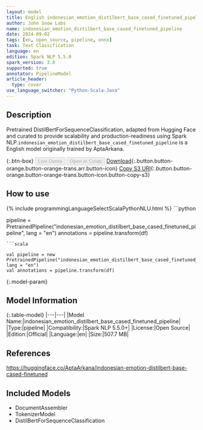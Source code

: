 ```yaml
---
layout: model
title: English indonesian_emotion_distilbert_base_cased_finetuned_pipeline pipeline DistilBertForSequenceClassification from AptaArkana
author: John Snow Labs
name: indonesian_emotion_distilbert_base_cased_finetuned_pipeline
date: 2024-09-02
tags: [en, open_source, pipeline, onnx]
task: Text Classification
language: en
edition: Spark NLP 5.5.0
spark_version: 3.0
supported: true
annotator: PipelineModel
article_header:
  type: cover
use_language_switcher: "Python-Scala-Java"
---
```


## Description

Pretrained DistilBertForSequenceClassification, adapted from Hugging Face and curated to provide scalability and production-readiness using Spark NLP.`indonesian_emotion_distilbert_base_cased_finetuned_pipeline` is a English model originally trained by AptaArkana.

{:.btn-box}
<button class="button button-orange" disabled>Live Demo</button>
<button class="button button-orange" disabled>Open in Colab</button>
[Download](https://s3.amazonaws.com/auxdata.johnsnowlabs.com/public/models/indonesian_emotion_distilbert_base_cased_finetuned_pipeline_en_5.5.0_3.0_1725306162353.zip){:.button.button-orange.button-orange-trans.arr.button-icon}
[Copy S3 URI](s3://auxdata.johnsnowlabs.com/public/models/indonesian_emotion_distilbert_base_cased_finetuned_pipeline_en_5.5.0_3.0_1725306162353.zip){:.button.button-orange.button-orange-trans.button-icon.button-copy-s3}

## How to use



<div class="tabs-box" markdown="1">
{% include programmingLanguageSelectScalaPythonNLU.html %}
```python

pipeline = PretrainedPipeline("indonesian_emotion_distilbert_base_cased_finetuned_pipeline", lang = "en")
annotations =  pipeline.transform(df)   

```
```scala

val pipeline = new PretrainedPipeline("indonesian_emotion_distilbert_base_cased_finetuned_pipeline", lang = "en")
val annotations = pipeline.transform(df)

```
</div>

{:.model-param}
## Model Information

{:.table-model}
|---|---|
|Model Name:|indonesian_emotion_distilbert_base_cased_finetuned_pipeline|
|Type:|pipeline|
|Compatibility:|Spark NLP 5.5.0+|
|License:|Open Source|
|Edition:|Official|
|Language:|en|
|Size:|507.7 MB|

## References

https://huggingface.co/AptaArkana/indonesian-emotion-distilbert-base-cased-finetuned

## Included Models

- DocumentAssembler
- TokenizerModel
- DistilBertForSequenceClassification